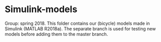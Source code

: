 # Simulink-models
Group: spring 2018. This folder contains our (bicycle) models made in Simulink (MATLAB R2018a).
The separate branch is used for testing new models before adding them to the master branch.

